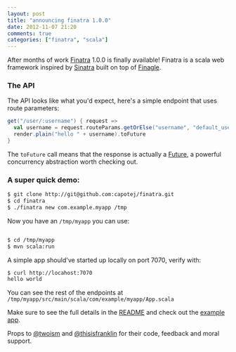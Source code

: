 ```yaml
---
layout: post
title: "announcing finatra 1.0.0"
date: 2012-11-07 21:20
comments: true
categories: ["finatra", "scala"]
---
```


After months of work [Finatra](http://github.com/capotej/finatra#readme) 1.0.0 is finally available! Finatra is a scala web framework inspired by [Sinatra](http://github.com/sinatra/sinatra#readme) built on top of [Finagle](http://twitter.github.com/finagle).

### The API

The API looks like what you'd expect, here's a simple endpoint that uses route parameters:

```scala
get("/user/:username") { request =>
  val username = request.routeParams.getOrElse("username", "default_user")
  render.plain("hello " + username).toFuture
}
```

The ```toFuture``` call means that the response is actually a [Future](http://twitter.github.com/scala_school/finagle.html#Future), a powerful concurrency abstraction worth checking out.

### A super quick demo:

```sh
$ git clone http://git@github.com:capotej/finatra.git
$ cd finatra
$ ./finatra new com.example.myapp /tmp
```

Now you have an ```/tmp/myapp``` you can use:

```sh

$ cd /tmp/myapp
$ mvn scala:run
```

A simple app should've started up locally on port 7070, verify with:

```sh
$ curl http://locahost:7070
hello world
```

You can see the rest of the endpoints at ```/tmp/myapp/src/main/scala/com/example/myapp/App.scala```



Make sure to see the full details in the [README](http://github.com/capotej/finatra#readme) and check out the [example app](http://github.com/capotej/finatra-example).

Props to [@twoism](http://twitter.com/twoism) and [@thisisfranklin](http://twitter.com/thisisfranklin) for their code, feedback and moral support.







